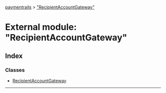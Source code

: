 [paymentrails](../README.md) > ["RecipientAccountGateway"](../modules/_recipientaccountgateway_.md)



# External module: "RecipientAccountGateway"

## Index

### Classes

* [RecipientAccountGateway](../classes/_recipientaccountgateway_.recipientaccountgateway.md)



---
